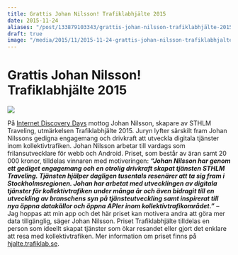 ```yaml
---
title: Grattis Johan Nilsson! Trafiklabhjälte 2015
date: 2015-11-24
aliases: "/post/133879103343/grattis-johan-nilsson-trafiklabhjälte-2015"
draft: true
image: "/media/2015/11/2015-11-24-grattis-johan-nilsson-trafiklabhjalte-2015-1.jpg"
---
```


 <h1>Grattis Johan Nilsson!
Trafiklabhjälte 2015</h1>
 

![](/media/2015/11/2015-11-24-grattis-johan-nilsson-trafiklabhjalte-2015-1.jpg)


På [Internet Discovery Days](https://internetdagarna.se/program/internet-discovery-day/) mottog Johan Nilsson, skapare av STHLM Traveling, utmärkelsen Trafiklabhjälte 2015. Juryn lyfter särskilt fram Johan Nilssons gedigna engagemang och drivkraft att utveckla digitala tjänster inom kollektivtrafiken.
Johan Nilsson arbetar till vardags som frilansutvecklare för webb och Android. Priset, som består av äran samt 20 000 kronor, tilldelas vinnaren med motiveringen:
<i>**“Johan Nilsson har genom ett gediget engagemang och en otrolig drivkraft skapat tjänsten STHLM Traveling. Tjänsten hjälper dagligen tusentals resenärer att ta sig fram i Stockholmsregionen. Johan har arbetat med utvecklingen av digitala tjänster för kollektivtrafiken under många år och även bidragit till en utveckling av branschens syn på tjänsteutveckling samt inspirerat till nya öppna datakällor och öppna APIer inom kollektivtrafikområdet.”**</i>
– Jag hoppas att min app och det här priset kan motivera andra att göra mer data tillgänglig, säger Johan Nilsson.
Priset Trafiklabhjälte tilldelas en person som ideellt skapat tjänster som ökar resandet eller gjort det enklare att resa med kollektivtrafiken. Mer information om priset finns på [hjalte.trafiklab.se](http://www.hjalte.trafiklab.se/).
 
